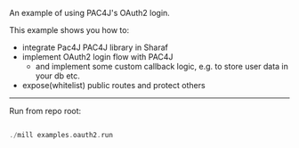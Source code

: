 
An example of using PAC4J's OAuth2 login.


This example shows you how to:
- integrate Pac4J PAC4J library in Sharaf
- implement OAuth2 login flow with PAC4J
    - and implement some custom callback logic, e.g. to store user data in your db etc.
- expose(whitelist) public routes and protect others


---

Run from repo root:

```scala

./mill examples.oauth2.run

```




